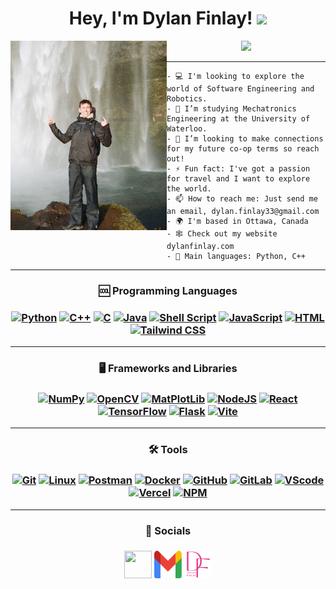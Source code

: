 <h1 align="center">
Hey, I'm Dylan Finlay!
  <img src="https://media.giphy.com/media/hvRJCLFzcasrR4ia7z/giphy.gif" width="30"></h1>

<img align="left" src="./dispo-portrait-waterfall-cropped.jpg" alt="Picture of me" width="250" />

<p align="center">
<a href="https://github.com/DenverCoder1/readme-typing-svg"><img src="https://readme-typing-svg.herokuapp.com?lines=Mechatronics+Engineering+Student;Aspiring+Software+Engineer;Robot+Builder;Drone+Enthusiast;Full+Stack+Web+Developer;Always%20learning%20new%20things;future+Tony+Stark&center=true&width=380&height=45"></a>
</p>

<hr>

```
- 💻 I'm looking to explore the world of Software Engineering and Robotics.
- 🌱 I’m studying Mechatronics Engineering at the University of Waterloo.
- 🤔 I’m looking to make connections for my future co-op terms so reach out!
- ⚡ Fun fact: I've got a passion for travel and I want to explore the world.
- 📫 How to reach me: Just send me an email, dylan.finlay33@gmail.com
- 🌍 I'm based in Ottawa, Canada
- 🕸️ Check out my website dylanfinlay.com
- 👾 Main languages: Python, C++

```
<hr>

[//]: # (Removed this one for now)
[//]: # (🚀 I’m working on creating an interactive python chatbot using neural networks.)

<h3 align="center">🆒 Programming Languages<h3>

<p align="center">
    <a href="#"><img alt="Python" src="https://img.shields.io/badge/Python-3776AB?style=for-the-badge&logo=python&logoColor=white"></a>
    <a href="#"><img alt="C++" src="https://img.shields.io/badge/C%2B%2B-00599C?style=for-the-badge&logo=c%2B%2B&logoColor=white"></a>
    <a href="#"><img alt="C" src="https://img.shields.io/badge/C-00599C?style=for-the-badge&logo=c&logoColor=white"></a>
    <a href="#"><img alt="Java" src="https://img.shields.io/badge/java-%23ED8B00.svg?style=for-the-badge&logo=openjdk&logoColor=white"></a>
    <a href="#"><img alt="Shell Script" src="https://img.shields.io/badge/shell_script-%23121011.svg?style=for-the-badge&logo=gnu-bash&logoColor=white"></a>
    <a href="#"><img alt="JavaScript" src="https://img.shields.io/badge/javascript-%23323330.svg?style=for-the-badge&logo=javascript&logoColor=%23F7DF1E"></a>
    <a href="#"><img alt="HTML" src="https://img.shields.io/badge/HTML-239120?style=for-the-badge&logo=html5&logoColor=white"></a>
    <a href="#"><img alt="Tailwind CSS" src="https://img.shields.io/badge/tailwindcss-%2338B2AC.svg?style=for-the-badge&logo=tailwind-css&logoColor=white"></a>

</p>

<hr/><h3 align="center">🖥️ Frameworks and Libraries<h3>

<p align="center">
    <a href="#"><img alt="NumPy" src="https://img.shields.io/badge/numpy-%23013243.svg?style=for-the-badge&logo=numpy&logoColor=white"></a>
    <a href="#"><img alt="OpenCV" src="https://img.shields.io/badge/opencv-%23white.svg?style=for-the-badge&logo=opencv&logoColor=white"></a>
    <a href="#"><img alt="MatPlotLib" src="https://img.shields.io/badge/Matplotlib-%23ffffff.svg?style=for-the-badge&logo=Matplotlib&logoColor=black"></a>
    <a href="#"><img alt="NodeJS" src="https://img.shields.io/badge/Node.js-43853D?style=for-the-badge&logo=node.js&logoColor=white"></a>
    <a href="#"><img alt="React" src="https://img.shields.io/badge/react-%2320232a.svg?style=for-the-badge&logo=react&logoColor=%2361DAFB"></a>
    <a href="#"><img alt="TensorFlow" src="https://img.shields.io/badge/TensorFlow-%23FF6F00.svg?style=for-the-badge&logo=TensorFlow&logoColor=white"></a>
    <a href="#"><img alt="Flask" src="https://img.shields.io/badge/flask-%23000.svg?style=for-the-badge&logo=flask&logoColor=white"></a>
    <a href="#"><img alt="Vite" src="https://img.shields.io/badge/vite-%23646CFF.svg?style=for-the-badge&logo=vite&logoColor=white"></a>
</p>

<hr/><h3 align="center">🛠️ Tools<h3>

<p align="center">
    <a href="#"><img alt="Git" src="https://img.shields.io/badge/git-%23F05033.svg?style=for-the-badge&logo=git&logoColor=white"></a>
    <a href="#"><img alt="Linux" src="https://img.shields.io/badge/Linux-FCC624?style=for-the-badge&logo=linux&logoColor=black"></a>
    <a href="#"><img alt="Postman" src="https://img.shields.io/badge/Postman-FF6C37?style=for-the-badge&logo=postman&logoColor=white"></a>
    <a href="#"><img alt="Docker" src="https://img.shields.io/badge/docker-%230db7ed.svg?style=for-the-badge&logo=docker&logoColor=white"></a>
    <a href="#"><img alt="GitHub" src="https://img.shields.io/badge/github-%23121011.svg?style=for-the-badge&logo=github&logoColor=white"></a>
    <a href="#"><img alt="GitLab" src="https://img.shields.io/badge/gitlab%20ci-%23181717.svg?style=for-the-badge&logo=gitlab&logoColor=white"></a>
    <a href="#"><img alt="VScode" src="https://img.shields.io/badge/Visual%20Studio%20Code-0078d7.svg?style=for-the-badge&logo=visual-studio-code&logoColor=white"></a>
    <a href="#"><img alt="Vercel" src="https://img.shields.io/badge/vercel-%23000000.svg?style=for-the-badge&logo=vercel&logoColor=white"></a>
    <a href="#"><img alt="NPM" src="https://img.shields.io/badge/NPM-%23000000.svg?style=for-the-badge&logo=npm&logoColor=white"></a>

</p>

<hr/><h3 align="center">📱 Socials<h3>


<p align="center"> 
  <a href="https://www.linkedin.com/in/dylanfinlay33" target="_blank" rel="noreferrer"><img src="https://raw.githubusercontent.com/danielcranney/readme-generator/main/public/icons/socials/linkedin.svg" width="44" height="44" /></a>
  <a href="mailto:dylan.finlay33@gmail.com" target="_blank" rel="noreferrer"><img src="./gmail_logo.png" width="44" height="44" /></a> 
  <a href="https://www.dylanfinlay.com" target="_blank" rel="noreferrer"><img src="./LogoDF512.png" width="44" height="44" /></a>
</p>
